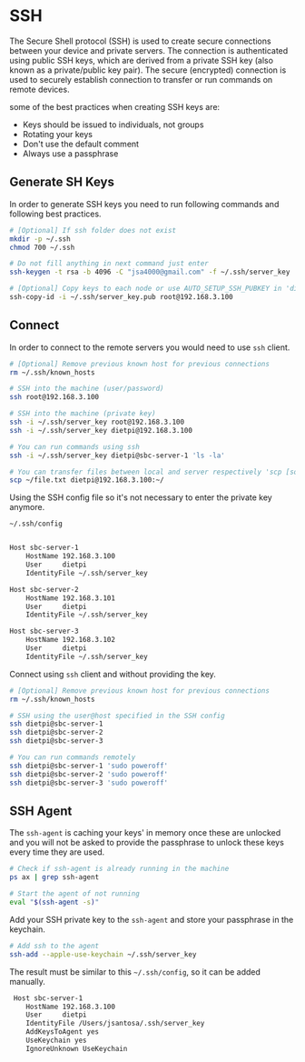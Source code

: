 # SSH

The Secure Shell protocol (SSH) is used to create secure connections between your device and private servers. The connection is authenticated using public SSH keys, which are derived from a private SSH key (also known as a private/public key pair). The secure (encrypted) connection is used to securely establish connection to transfer or run commands on remote devices.

some of the best practices when creating SSH keys are:

* Keys should be issued to individuals, not groups
* Rotating your keys
* Don't use the default comment
* Always use a passphrase

## Generate SH Keys

In order to generate SSH keys you need to run following commands and following best practices.

```bash
# [Optional] If ssh folder does not exist
mkdir -p ~/.ssh
chmod 700 ~/.ssh

# Do not fill anything in next command just enter
ssh-keygen -t rsa -b 4096 -C "jsa4000@gmail.com" -f ~/.ssh/server_key

# [Optional] Copy keys to each node or use AUTO_SETUP_SSH_PUBKEY in 'dietpi.txt' config instead
ssh-copy-id -i ~/.ssh/server_key.pub root@192.168.3.100

```

## Connect

In order to connect to the remote servers you would need to use `ssh` client.

```bash
# [Optional] Remove previous known host for previous connections
rm ~/.ssh/known_hosts

# SSH into the machine (user/password)
ssh root@192.168.3.100

# SSH into the machine (private key)
ssh -i ~/.ssh/server_key root@192.168.3.100
ssh -i ~/.ssh/server_key dietpi@192.168.3.100

# You can run commands using ssh
ssh -i ~/.ssh/server_key dietpi@sbc-server-1 'ls -la'

# You can transfer files between local and server respectively 'scp [source] [destination]'
scp ~/file.txt dietpi@192.168.3.100:~/

```

Using the SSH config file so it's not necessary to enter the private key anymore.

`~/.ssh/config`

```bash

Host sbc-server-1
    HostName 192.168.3.100
    User     dietpi
    IdentityFile ~/.ssh/server_key

Host sbc-server-2
    HostName 192.168.3.101
    User     dietpi
    IdentityFile ~/.ssh/server_key

Host sbc-server-3
    HostName 192.168.3.102
    User     dietpi
    IdentityFile ~/.ssh/server_key

```

Connect using `ssh` client and without providing the key.

```bash
# [Optional] Remove previous known host for previous connections
rm ~/.ssh/known_hosts

# SSH using the user@host specified in the SSH config
ssh dietpi@sbc-server-1
ssh dietpi@sbc-server-2
ssh dietpi@sbc-server-3

# You can run commands remotely
ssh dietpi@sbc-server-1 'sudo poweroff'
ssh dietpi@sbc-server-2 'sudo poweroff'
ssh dietpi@sbc-server-3 'sudo poweroff'
```

## SSH Agent

The `ssh-agent` is caching your keys' in memory once these are unlocked and you will not be asked to provide the passphrase to unlock these keys every time they are used.

```bash
# Check if ssh-agent is already running in the machine
ps ax | grep ssh-agent

# Start the agent of not running
eval "$(ssh-agent -s)"
```

Add your SSH private key to the `ssh-agent` and store your passphrase in the keychain.

```bash
# Add ssh to the agent
ssh-add --apple-use-keychain ~/.ssh/server_key
```

The result must be similar to this `~/.ssh/config`, so it can be added manually.

```bash
 Host sbc-server-1
    HostName 192.168.3.100
    User     dietpi
    IdentityFile /Users/jsantosa/.ssh/server_key
    AddKeysToAgent yes
    UseKeychain yes
    IgnoreUnknown UseKeychain

```
